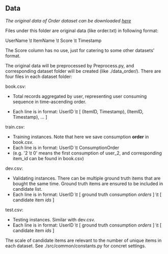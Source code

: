 ## Data

*The original data of Order dataset can be downloaded [here](https://drive.google.com/drive/folders/1ZDjnC2L0pWpdqd5TNXMICaB_GOsZXTI8?usp=sharing)*

Files under this folder are original data (like order.txt) in following format:

UserName \t ItemName \t Score \t Timestamp

The Score column has no use, just for catering to some other datasets' format.



The original data will be preprocessed by Preprocess.py, and corresponding dataset folder will be created (like ./data_order/). There are four files in each dataset folder:

book.csv:

- Total records aggregated by user, representing user consuming sequence in time-ascending order.

- Each line is in format: UserID \t [ (ItemID, Timestamp), (ItemID, Timestamp), ... ]

train.csv:

- Training instances. Note that here we save consumption **order** in book.csv. 
- Each line is in format: UserID \t ConsumptionOrder
- (e.g. '2 \t 0' means the first consumption of user_2,  and corresponding item_id can be found in book.csv)

dev.csv:

- Validating instances. There can be multiple ground truth items that are bought the same time. Ground truth items are ensured to be included in candidate list.
- Each line is in format: UserID \t [ ground truth consumption *orders* ] \t [ candidate item *ids* ]

test.csv:

- Testing instances. Similar with dev.csv.
- Each line is in format: UserID \t [ ground truth consumption *orders* ] \t [ candidate item *ids* ]



The scale of candidate items are relevant to the number of unique items in each dataset. See ./src/common/constants.py for concret settings.